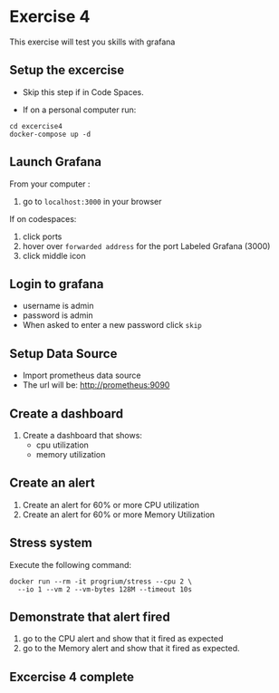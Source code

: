# Exercise 4

This exercise will test you skills with grafana

## Setup the excercise


- Skip this step if in Code Spaces.


- If on a personal computer run:

```shell
cd excercise4
docker-compose up -d
```


## Launch Grafana

From your computer :

1. go to `localhost:3000` in your browser

If on codespaces:

1. click ports
1. hover over `forwarded address` for the port Labeled Grafana (3000)
1. click middle icon

## Login to grafana

- username is admin
- password is admin
- When asked to enter a new password click `skip`

## Setup Data Source

- Import prometheus data source
 - The url will be: <http://prometheus:9090>

## Create a dashboard

1. Create a dashboard that shows:
    - cpu utilization
    - memory utilization

## Create an alert

1. Create an alert for 60% or more CPU utilization
1. Create an alert for 60% or more Memory Utilization

## Stress system

Execute the following command:

```shell
docker run --rm -it progrium/stress --cpu 2 \
  --io 1 --vm 2 --vm-bytes 128M --timeout 10s
```

## Demonstrate that alert fired

1. go to the CPU alert and show that it fired as expected
1.  go to the Memory alert and show that it fired as expected.

## Excercise 4 complete
